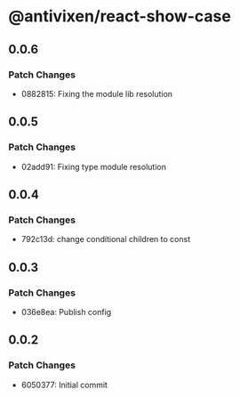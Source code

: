 # @antivixen/react-show-case

## 0.0.6

### Patch Changes

- 0882815: Fixing the module lib resolution

## 0.0.5

### Patch Changes

- 02add91: Fixing type module resolution

## 0.0.4

### Patch Changes

- 792c13d: change conditional children to const

## 0.0.3

### Patch Changes

- 036e8ea: Publish config

## 0.0.2

### Patch Changes

- 6050377: Initial commit
